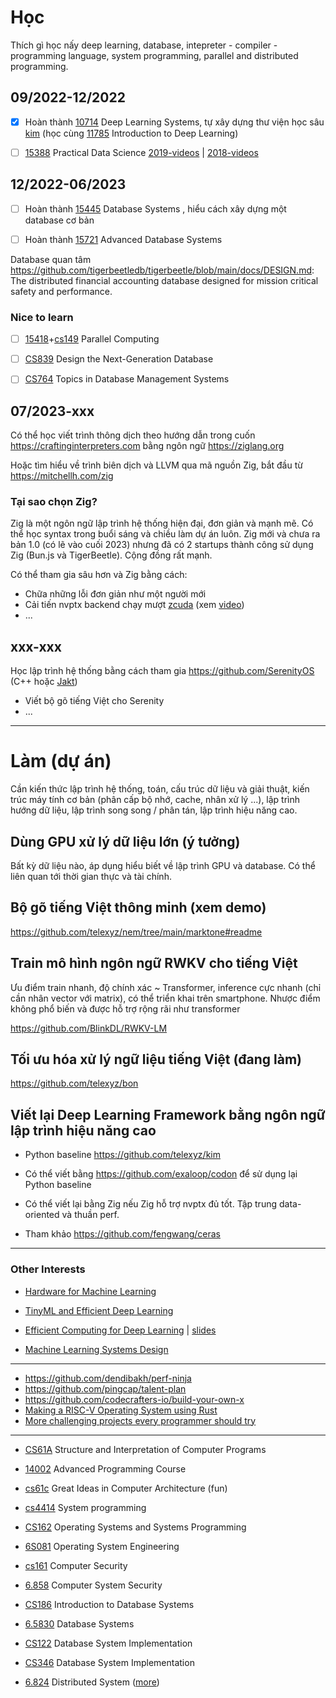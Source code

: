 # Học

Thích gì học nấy deep learning, database, intepreter - compiler - programming language, system programming, parallel and distributed programming.

## 09/2022-12/2022

- [x] Hoàn thành [10714](https://dlsyscourse.org) Deep Learning Systems, tự xây dựng thư viện học sâu [kim](https://github.com/telexyz/kim) (học cùng [11785](https://deeplearning.cs.cmu.edu) Introduction to Deep Learning)

- [ ] [15388](http://www.datasciencecourse.org/lectures) Practical Data Science [2019-videos](https://scs.hosted.panopto.com/Panopto/Pages/Sessions/List.aspx#folderID=%22618ea253-ca45-4b14-9f1d-aab501543bd2%22) | [2018-videos](https://scs.hosted.panopto.com/Panopto/Pages/Sessions/List.aspx#folderID=%22912b80a3-625d-405d-8905-a8620133666b%22)

## 12/2022-06/2023

- [ ] Hoàn thành [15445](https://15445.courses.cs.cmu.edu) Database Systems
, hiểu cách xây dựng một database cơ bản

- [ ] Hoàn thành [15721](https://15721.courses.cs.cmu.edu) Advanced Database Systems

Database quan tâm https://github.com/tigerbeetledb/tigerbeetle/blob/main/docs/DESIGN.md: The distributed financial accounting database designed for mission critical safety and performance.

### Nice to learn

- [ ] [15418](http://15418.courses.cs.cmu.edu/spring2016)+[cs149](https://gfxcourses.stanford.edu/cs149) Parallel Computing

- [ ] [CS839](https://pages.cs.wisc.edu/~yxy/cs839-s20) Design the Next-Generation Database

- [ ] [CS764](https://pages.cs.wisc.edu/~yxy/cs764-f22) Topics in Database Management Systems

## 07/2023-xxx

Có thể học viết trình thông dịch theo hướng dẫn trong cuốn https://craftinginterpreters.com bằng ngôn ngữ https://ziglang.org

Hoặc tìm hiểu về trình biên dịch và LLVM qua mã nguồn Zig, bắt đầu từ https://mitchellh.com/zig

### Tại sao chọn Zig?
Zig là một ngôn ngữ lập trình hệ thống hiện đại, đơn giản và mạnh mẽ. Có thể học syntax trong buổi sáng và chiều làm dự án luôn. Zig mới và chưa ra bản 1.0 (có lẽ vào cuối 2023) nhưng đã có 2 startups thành công sử dụng Zig (Bun.js và TigerBeetle). Cộng đồng rất mạnh.

Có thể tham gia sâu hơn và Zig bằng cách:

- Chữa những lỗi đơn giản như một người mới
- Cải tiến nvptx backend chạy mượt [zcuda](https://github.com/gwenzek/cudaz) (xem [video](https://www.youtube.com/watch?v=rvfsWm6TckA&t=5351s))
- ...

## xxx-xxx

Học lập trình hệ thống bằng cách tham gia https://github.com/SerenityOS (C++ hoặc [Jakt](https://github.com/SerenityOS/jakt))

- Viết bộ gõ tiếng Việt cho Serenity
- ...

- - -


# Làm (dự án)

Cần kiến thức lập trình hệ thống, toán, cấu trúc dữ liệu và giải thuật, kiến trúc máy tính cơ bản (phân cấp bộ nhớ, cache, nhân xử lý ...), lập trình hướng dữ liệu, lập trình song song / phân tán, lập trình hiệu năng cao.


## Dùng GPU xử lý dữ liệu lớn (ý tưởng)

Bất kỳ dữ liệu nào, áp dụng hiểu biết về lập trình GPU và database. Có thể liên quan tới thời gian thực và tài chính.


## Bộ gõ tiếng Việt thông minh (xem demo)

https://github.com/telexyz/nem/tree/main/marktone#readme


## Train mô hình ngôn ngữ RWKV cho tiếng Việt

Ưu điểm train nhanh, độ chính xác ~ Transformer, inference cực nhanh (chỉ cần nhân vector với matrix), có thể triển khai trên smartphone. Nhược điểm không phổ biến và được hỗ trợ rộng rãi như transformer

https://github.com/BlinkDL/RWKV-LM


## Tối ưu hóa xử lý ngữ liệu tiếng Việt (đang làm)

https://github.com/telexyz/bon


## Viết lại Deep Learning Framework bằng ngôn ngữ lập trình hiệu năng cao

- Python baseline https://github.com/telexyz/kim

- Có thể viết bằng https://github.com/exaloop/codon để sử dụng lại Python baseline

- Có thể viết lại bằng Zig nếu Zig hỗ trợ nvptx đủ tốt. Tập trung data-oriented và thuần perf.

- Tham khảo https://github.com/fengwang/ceras 

- - -


### Other Interests

- [Hardware for Machine Learning](https://inst.eecs.berkeley.edu/~ee290-2)

- [TinyML and Efficient Deep Learning](https://efficientml.ai/schedule/)

- [Efficient Computing for Deep Learning](https://www.youtube.com/watch?v=WbLQqPw_n88) | 
[slides](https://www.rle.mit.edu/eems/wp-content/uploads/2020/09/2020_uwisconsin_compressed.pdf)

- [Machine Learning Systems Design](https://stanford-cs329s.github.io/syllabus.html)

- - -

- https://github.com/dendibakh/perf-ninja
- https://github.com/pingcap/talent-plan
- https://github.com/codecrafters-io/build-your-own-x
- [Making a RISC-V Operating System using Rust](https://osblog.stephenmarz.com)
- [More challenging projects every programmer should try](https://austinhenley.com/blog/morechallengingprojects.html)

- - -

- [CS61A](https://cs61a.org) Structure and Interpretation of Computer Programs
- [14002](https://github.com/courseworks) Advanced Programming Course

- [cs61c](https://inst.eecs.berkeley.edu/~cs61c/fa20/#lectures) Great Ideas in Computer Architecture (fun)
- [cs4414](https://www.cs.cornell.edu/courses/cs4414) System programming

- [CS162](https://cs162.org) Operating Systems and Systems Programming
- [6S081](https://pdos.csail.mit.edu/6.828) Operating System Engineering

- [cs161](https://cs161.org) Computer Security
- [6.858](http://css.csail.mit.edu/6.858) Computer System Security

- [CS186](https://cs186berkeley.net) Introduction to Database Systems
- [6.5830](http://dsg.csail.mit.edu/6.5830/assign.php) Database Systems
- [CS122](http://courses.cms.caltech.edu/cs122) Database System Implementation
- [CS346](https://web.stanford.edu/class/cs346) Database System Implementation
  
- [6.824](https://pdos.csail.mit.edu/6.824) Distributed System ([more](https://www.youtube.com/watch?v=rZPRjLMWOao&list=PLNPUF5QyWU8PydLG2cIJrCvnn5I_exhYx))
